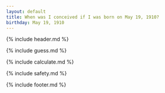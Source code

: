 ```yaml
---
layout: default
title: When was I conceived if I was born on May 19, 1910?
birthday: May 19, 1910
---
```


{% include header.md %}

{% include guess.md %}

{% include calculate.md %}

{% include safety.md %}

{% include footer.md %}



